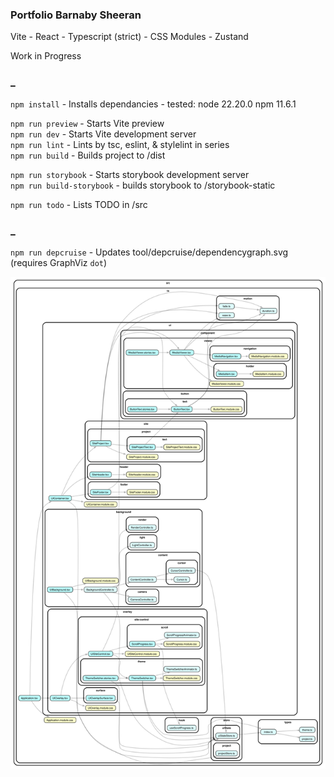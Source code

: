 ### Portfolio Barnaby Sheeran

Vite - React - Typescript (strict) - CSS Modules - Zustand  
  
Work in Progress  

### _

`npm install` - Installs dependancies - tested: node 22.20.0 npm 11.6.1  

`npm run preview` - Starts Vite preview  
`npm run dev` - Starts Vite development server  
`npm run lint` - Lints by tsc, eslint, & stylelint in series  
`npm run build` - Builds project to /dist  

`npm run storybook` - Starts storybook development server  
`npm run build-storybook` - builds storybook to /storybook-static  

`npm run todo` - Lists TODO in /src  

### _

`npm run depcruise` - Updates tool/depcruise/dependencygraph.svg (requires GraphViz `dot`)  

![Dependencygraph](tool/depcruise/dependencygraph.svg)
